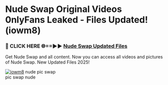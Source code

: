 # Nude Swap Original Videos 0nlyFans Leaked - Files Updated! (iowm8)

<h3>🔴 CLICK HERE 🌐==►► <a href="https://tinyurl.com/52m3yx9h" rel="nofollow">Nude Swap Updated Files</a></h3>

Get Nude Swap and all content. Now you can access all videos and pictures of Nude Swap. New Updated Files 2025!

[![iowm8](https://i.imgur.com/TnHtlc8.gif)](https://tinyurl.com/52m3yx9h)
nude pic swap<br>
pic swap nude